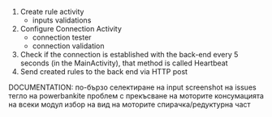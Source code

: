 1. Create rule activity
    - inputs validations
2. Configure Connection Activity
   - connection tester
   - connection validation
3. Check if the connection is established with the back-end every 5 seconds (in the MainActivity), that method is called Heartbeat
4. Send created rules to the back end via HTTP post


DOCUMENTATION:
по-бързо селектиране на input
screenshot на issues
тегло на powerbankite
проблем с прекъсване на моторите
консумацията на всеки модул
избор на вид на моторите
спирачка/редуктурна част
